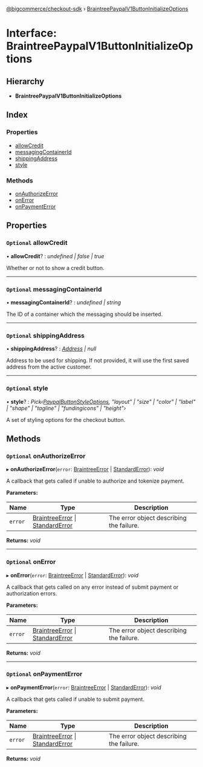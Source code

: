 [@bigcommerce/checkout-sdk](../README.md) › [BraintreePaypalV1ButtonInitializeOptions](braintreepaypalv1buttoninitializeoptions.md)

# Interface: BraintreePaypalV1ButtonInitializeOptions

## Hierarchy

* **BraintreePaypalV1ButtonInitializeOptions**

## Index

### Properties

* [allowCredit](braintreepaypalv1buttoninitializeoptions.md#optional-allowcredit)
* [messagingContainerId](braintreepaypalv1buttoninitializeoptions.md#optional-messagingcontainerid)
* [shippingAddress](braintreepaypalv1buttoninitializeoptions.md#optional-shippingaddress)
* [style](braintreepaypalv1buttoninitializeoptions.md#optional-style)

### Methods

* [onAuthorizeError](braintreepaypalv1buttoninitializeoptions.md#optional-onauthorizeerror)
* [onError](braintreepaypalv1buttoninitializeoptions.md#optional-onerror)
* [onPaymentError](braintreepaypalv1buttoninitializeoptions.md#optional-onpaymenterror)

## Properties

### `Optional` allowCredit

• **allowCredit**? : *undefined | false | true*

Whether or not to show a credit button.

___

### `Optional` messagingContainerId

• **messagingContainerId**? : *undefined | string*

The ID of a container which the messaging should be inserted.

___

### `Optional` shippingAddress

• **shippingAddress**? : *[Address](address.md) | null*

Address to be used for shipping.
If not provided, it will use the first saved address from the active customer.

___

### `Optional` style

• **style**? : *Pick‹[PaypalButtonStyleOptions](paypalbuttonstyleoptions.md), "layout" | "size" | "color" | "label" | "shape" | "tagline" | "fundingicons" | "height"›*

A set of styling options for the checkout button.

## Methods

### `Optional` onAuthorizeError

▸ **onAuthorizeError**(`error`: [BraintreeError](braintreeerror.md) | [StandardError](../classes/standarderror.md)): *void*

A callback that gets called if unable to authorize and tokenize payment.

**Parameters:**

Name | Type | Description |
------ | ------ | ------ |
`error` | [BraintreeError](braintreeerror.md) &#124; [StandardError](../classes/standarderror.md) | The error object describing the failure.  |

**Returns:** *void*

___

### `Optional` onError

▸ **onError**(`error`: [BraintreeError](braintreeerror.md) | [StandardError](../classes/standarderror.md)): *void*

A callback that gets called on any error instead of submit payment or authorization errors.

**Parameters:**

Name | Type | Description |
------ | ------ | ------ |
`error` | [BraintreeError](braintreeerror.md) &#124; [StandardError](../classes/standarderror.md) | The error object describing the failure.  |

**Returns:** *void*

___

### `Optional` onPaymentError

▸ **onPaymentError**(`error`: [BraintreeError](braintreeerror.md) | [StandardError](../classes/standarderror.md)): *void*

A callback that gets called if unable to submit payment.

**Parameters:**

Name | Type | Description |
------ | ------ | ------ |
`error` | [BraintreeError](braintreeerror.md) &#124; [StandardError](../classes/standarderror.md) | The error object describing the failure.  |

**Returns:** *void*
